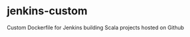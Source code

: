 jenkins-custom
==============

Custom Dockerfile for Jenkins building Scala projects hosted on Github
